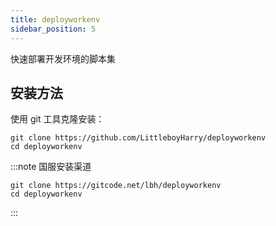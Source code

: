 ```yaml
---
title: deployworkenv
sidebar_position: 5
---
```


快速部署开发环境的脚本集

## 安装方法

使用 git 工具克隆安装：

```shell
git clone https://github.com/LittleboyHarry/deployworkenv
cd deployworkenv
```

:::note 国服安装渠道

```shell
git clone https://gitcode.net/lbh/deployworkenv
cd deployworkenv
```

:::
